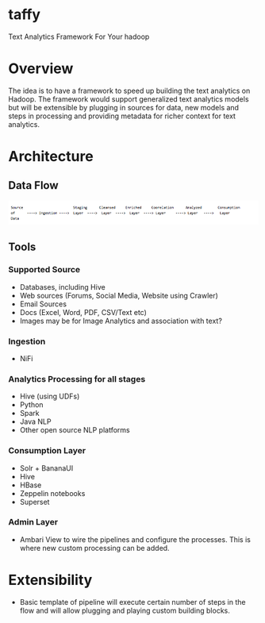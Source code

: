 # taffy
Text Analytics Framework For Your hadoop 

# Overview
The idea is to have a framework to speed up building the text analytics on Hadoop. The framework would support generalized text analytics models but will be extensible by plugging in sources for data, new models and steps in processing and providing metadata for richer context for text analytics. 

# Architecture 

## Data Flow 

<img src="https://raw.githubusercontent.com/sainib/taffy/master/flow.png">

## Tools 

### Supported Source 
* Databases, including Hive
* Web sources (Forums, Social Media, Website using Crawler) 
* Email Sources
* Docs (Excel, Word, PDF, CSV/Text etc) 
* Images may be for Image Analytics and association with text?

### Ingestion 
* NiFi 

### Analytics Processing for all stages 
* Hive (using UDFs) 
* Python
* Spark
* Java NLP
* Other open source NLP platforms

### Consumption Layer
* Solr + BananaUI 
* Hive 
* HBase 
* Zeppelin notebooks 
* Superset
 
### Admin Layer 
* Ambari View to wire the pipelines and configure the processes. This is where new custom processing can be added.

# Extensibility 

* Basic template of pipeline will execute certain number of steps in the flow and will allow plugging and playing custom building blocks. 

